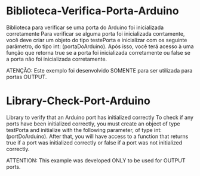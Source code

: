 # Biblioteca-Verifica-Porta-Arduino
Biblioteca para verificar se uma porta do Arduino foi inicializada corretamente
Para verificar se alguma porta foi inicializada corrtamente, você deve criar um objeto do tipo  testePorta e inicializar com os seguinte parâmetro, do tipo int: (portaDoArduino).
Após isso, você terá acesso à uma função que retorna true se a porta foi inicializada corretamente ou false se a porta não foi inicializada corretamente. 

ATENÇÃO: Este exemplo foi desenvolvido SOMENTE para ser utilizada para portas OUTPUT.

# Library-Check-Port-Arduino
Library to verify that an Arduino port has initialized correctly
To check if any ports have been initialized correctly, you must create an object of type testPorta and initialize with the following parameter, of type int: (portDoArduino).
After that, you will have access to a function that returns true if a port was initialized correctly or false if a port was not initialized correctly.

ATTENTION: This example was developed ONLY to be used for OUTPUT ports.
